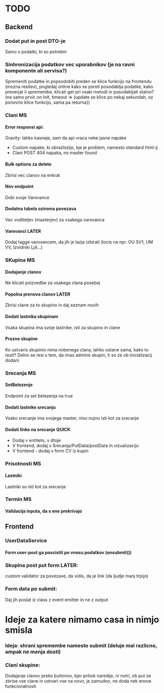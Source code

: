 # TODO
## Backend
### Dodat put in post DTO-je
Samo s podatki, ki so potrebni
### Sinhronizacija podatkov vec uporabnikov (je na ravni komponente ali servisa?)
Spremeniti podatke in popsodobiti preden se klice funkcijo na frontendu (mozna resitev), pogledaj online kako se psroti posodablja podatke, kako preverjat ìi spremembe, klicati get pri vsaki metodi in posodabljati stalno? (ne samo prvic on Init, timeout => {update se klice po nekaj sekundah, oz ponovno klice funkcijo, sama pa returna})
### Clani MS
#### Error responsi api:
Gravity: lahko kasneje, sam da api vraca neke jasne napake
- Custom napake, ki obrazlozijo, kje je problem, namesto standard html-ji
- Clani POST 404 napaka, no master found
#### Bulk options za delete
Zbrisi vec clanov na enkrat
#### Nov endpoint
Dobi svoje Varovance
#### Dodatna tabela oziroma povezava
Vec voditeljev (masterjev) za vsakega varovanca
#### Varovanci LATER
Dodaj tagge varovancem, da jih je lazje izbirati (locis na npr. OU SV1, UM VV, Izvidniki Lj4...)
### SKupina MS
#### Dodajanje clanov
Ne klicati poizvedbe za vsakega clana posebej
#### Popolna prenova clanov LATER
Zbrisi clane za to skupino in daj seznam novih
#### Dodati lastnika skupinam
Vsaka skupina ima svoje lastnike, isti za skupino in clane
#### Prazne skupine
Ko ustvaris skupinio nima nobenega clana, lahko ostane sama, kako to resit? Delno se resi s tem, da imas admine skupin, ti so ze ob inicializacij dodani
### Srecanja MS
#### SetBelezenje
Endpoint za set belezenja na true
#### Dodati lastnike srecanju
Vsako srecanje ima svojega master, niso nujno isti kot za srecanje
#### Dodati linke na srecanje QUICK
- Dodaj v entiteto, v dtoje
- V frontend, dodaj v Srecanja/PutData/postData in vizualizacijo
- V frontend - dodaj v form CV iz kupin
### Prisotnosti MS
#### Lastniki
Lastniki so isti kot za srecanje
### Termin MS
#### Validacija inputa, da s ene prekrivajo
## Frontend
### UserDataService
#### Form user-post ga poscistit po vnosu podatkov (onsubmit())
### Skupina post put form LATER:
custom validator za povezave, da vidis, da je link (da ljudje manj trpijo)
### Form data po submit:
Daj jih poslat iz class z event emitter in ne z output
# Ideje za katere nimamo casa in nimjo smisla
### Ideja: shrani spremembe namesto submit (deluje mal razlicno, ampak ne menja dosti)
### Clani skupine:
Dodajanje clanov preko buttonov, kjer pritisk naredije, ni notri, ob put se zbrise vse clane in ustvari vse na novo, je zamudno, ne doda nek enove funkcionalnosti